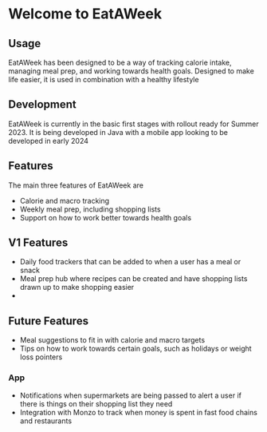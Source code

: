 # Welcome to EatAWeek
## Usage 
EatAWeek has been designed to be a way of tracking calorie intake, managing meal prep, and working towards health goals. Designed to make life easier, it is used in combination with a healthy lifestyle

## Development
EatAWeek is currently in the basic first stages with rollout ready for Summer 2023. It is being developed in Java with a mobile app looking to be developed in early 2024

## Features
The main three features of EatAWeek are
* Calorie and macro tracking
* Weekly meal prep, including shopping lists
* Support on how to work better towards health goals

## V1 Features
* Daily food trackers that can be added to when a user has a meal or snack
* Meal prep hub where recipes can be created and have shopping lists drawn up to make shopping easier
* 
## Future Features
* Meal suggestions to fit in with calorie and macro targets
* Tips on how to work towards certain goals, such as holidays or weight loss pointers
### App 
* Notifications when supermarkets are being passed to alert a user if there is things on their shopping list they need
* Integration with Monzo to track when money is spent in fast food chains and restaurants 
